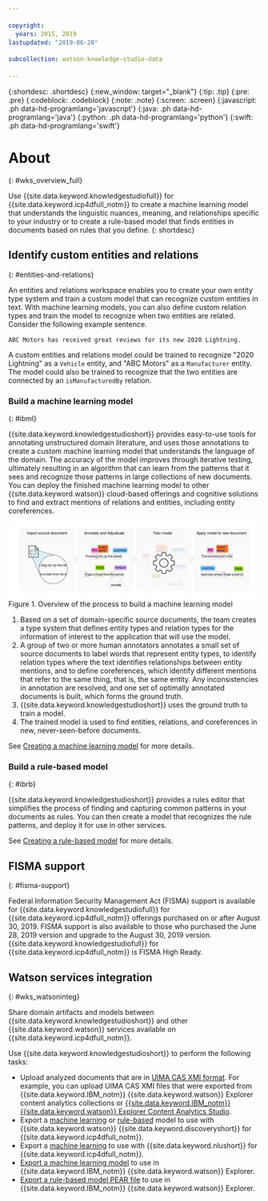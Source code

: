 ```yaml
---

copyright:
  years: 2015, 2019
lastupdated: "2019-06-28"

subcollection: watson-knowledge-studio-data

---
```


{:shortdesc: .shortdesc}
{:new_window: target="_blank"}
{:tip: .tip}
{:pre: .pre}
{:codeblock: .codeblock}
{:note: .note}
{:screen: .screen}
{:javascript: .ph data-hd-programlang='javascript'}
{:java: .ph data-hd-programlang='java'}
{:python: .ph data-hd-programlang='python'}
{:swift: .ph data-hd-programlang='swift'}


# About
{: #wks_overview_full}

Use {{site.data.keyword.knowledgestudiofull}} for {{site.data.keyword.icp4dfull_notm}} to create a machine learning model that understands the linguistic nuances, meaning, and relationships specific to your industry or to create a rule-based model that finds entities in documents based on rules that you define.
{: shortdesc}

## Identify custom entities and relations
{: #entities-and-relations}

An entities and relations workspace enables you to create your own entity type system and train a custom model that can recognize custom entities in text. With machine learning models, you can also define custom relation types and train the model to recognize when two entities are related. Consider the following example sentence.

```
ABC Motors has received great reviews for its new 2020 Lightning.
```

A custom entities and relations model could be trained to recognize "2020 Lightning" as a `Vehicle` entity, and "ABC Motors" as a `Manufacturer` entity. The model could also be trained to recognize that the two entities are connected by an `isManufacturedBy` relation.


### Build a machine learning model
{: #ibml}

{{site.data.keyword.knowledgestudioshort}} provides easy-to-use tools for annotating unstructured domain literature, and uses those annotations to create a custom machine learning model that understands the language of the domain. The accuracy of the model improves through iterative testing, ultimately resulting in an algorithm that can learn from the patterns that it sees and recognize those patterns in large collections of new documents. You can deploy the finished machine learning model to other {{site.data.keyword.watson}} cloud-based offerings and cognitive solutions to find and extract mentions of relations and entities, including entity coreferences.

![Overview of the process to build a machine learning model](images/wks-ovw-anno.svg "Shows the process of building a machine learning model that can find entities and relations in new documents.") Figure 1. Overview of the process to build a machine learning model

1. Based on a set of domain-specific source documents, the team creates a type system that defines entity types and relation types for the information of interest to the application that will use the model.
2. A group of two or more human annotators annotates a small set of source documents to label words that represent entity types, to identify relation types where the text identifies relationships between entity mentions, and to define coreferences, which identify different mentions that refer to the same thing, that is, the same entity. Any inconsistencies in annotation are resolved, and one set of optimally annotated documents is built, which forms the ground truth.
3. {{site.data.keyword.knowledgestudioshort}} uses the ground truth to train a model.
4. The trained model is used to find entities, relations, and coreferences in new, never-seen-before documents.

See [Creating a machine learning model](/docs/services/watson-knowledge-studio-data?topic=watson-knowledge-studio-data-ml_annotator) for more details.

### Build a rule-based model
{: #ibrb}

{{site.data.keyword.knowledgestudioshort}} provides a rules editor that simplifies the process of finding and capturing common patterns in your documents as rules. You can then create a model that recognizes the rule patterns, and deploy it for use in other services.

See [Creating a rule-based model](/docs/services/watson-knowledge-studio-data?topic=watson-knowledge-studio-data-rule-annotator) for more details.

## FISMA support
{: #fisma-support}

Federal Information Security Management Act (FISMA) support is available for {{site.data.keyword.knowledgestudiofull}} for {{site.data.keyword.icp4dfull_notm}} offerings purchased on or after August 30, 2019. FISMA support is also available to those who purchased the June 28, 2019 version and upgrade to the August 30, 2019 version. {{site.data.keyword.knowledgestudiofull}} for {{site.data.keyword.icp4dfull_notm}} is FISMA High Ready.

## Watson services integration
{: #wks_watsoninteg}

Share domain artifacts and models between {{site.data.keyword.knowledgestudioshort}} and other {{site.data.keyword.watson}} services available on {{site.data.keyword.icp4dfull_notm}}.

Use {{site.data.keyword.knowledgestudioshort}} to perform the following tasks:

- Upload analyzed documents that are in [UIMA CAS XMI format](/docs/services/watson-knowledge-studio-data?topic=watson-knowledge-studio-data-preannotation#wks_uimaweximport). For example, you can upload UIMA CAS XMI files that were exported from {{site.data.keyword.IBM_notm}} {{site.data.keyword.watson}} Explorer content analytics collections or [{{site.data.keyword.IBM_notm}} {{site.data.keyword.watson}} Explorer Content Analytics Studio](/docs/services/watson-knowledge-studio-data?topic=watson-knowledge-studio-data-preannotation#wks_uimawexstudio).
- Export a [machine learning](/docs/services/watson-knowledge-studio-data?topic=watson-knowledge-studio-data-publish-ml#wks_madiscovery) or [rule-based](/docs/services/watson-knowledge-studio-data?topic=watson-knowledge-studio-data-wks_rule_publish#wks_rule_discovery) model to use with {{site.data.keyword.watson}} {{site.data.keyword.discoveryshort}} for {{site.data.keyword.icp4dfull_notm}}.
- Export a [machine learning](/docs/services/watson-knowledge-studio-data?topic=watson-knowledge-studio-data-publish-ml#wks_manlu) to use with {{site.data.keyword.nlushort}} for {{site.data.keyword.icp4dfull_notm}}.
- [Export a machine learning model](/docs/services/watson-knowledge-studio-data?topic=watson-knowledge-studio-data-publish-ml#wks_maexport) to use in {{site.data.keyword.IBM_notm}} {{site.data.keyword.watson}} Explorer.
- [Export a rule-based model PEAR file](/docs/services/watson-knowledge-studio-data?topic=watson-knowledge-studio-data-wks_rule_publish#wks_rule_export) to use in {{site.data.keyword.IBM_notm}} {{site.data.keyword.watson}} Explorer.
